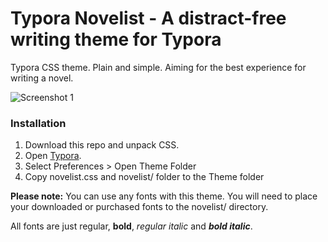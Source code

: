 # Typora Novelist - A distract-free writing theme for Typora

Typora CSS theme. Plain and simple. Aiming for the best experience for writing a novel.

![Screenshot 1](https://i.imgur.com/Twky3dv.png "Screenshot")

### Installation

1. Download this repo and unpack CSS.
2. Open [Typora](http://typora.io).
3. Select Preferences > Open Theme Folder
4. Copy novelist.css and novelist/ folder to the Theme folder

**Please note:** You can use any fonts with this theme. You will need to place your downloaded or purchased fonts to the novelist/ directory.

All fonts are just regular, **bold**, *regular italic* and ***bold italic***.
